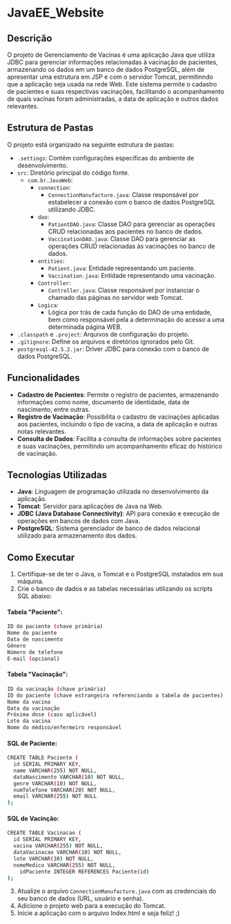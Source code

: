 # JavaEE_Website

## Descrição

O projeto de Gerenciamento de Vacinas é uma aplicação Java que utiliza JDBC para gerenciar informações relacionadas à vacinação de pacientes, armazenando os dados em um banco de dados PostgreSQL, além de apresentar uma estrutura em JSP e com o servidor Tomcat, permitinndo que a aplicação seja usada na rede Web. Este sistema permite o cadastro de pacientes e suas respectivas vacinações, facilitando o acompanhamento de quais vacinas foram administradas, a data de aplicação e outros dados relevantes.

## Estrutura de Pastas

O projeto está organizado na seguinte estrutura de pastas:

- `.settings`: Contém configurações específicas do ambiente de desenvolvimento.
- `src`: Diretório principal do código fonte.
  - `com.br.JavaWeb`:
    - `connection`:
      - `ConnectionManufacture.java`: Classe responsável por estabelecer a conexão com o banco de dados PostgreSQL utilizando JDBC.
    - `dao`:
      - `PatientDAO.java`: Classe DAO para gerenciar as operações CRUD relacionadas aos pacientes no banco de dados.
      - `VaccinationDAO.java`: Classe DAO para gerenciar as operações CRUD relacionadas às vacinações no banco de dados.
    - `entities`:
      - `Patient.java`: Entidade representando um paciente.
      - `Vaccination.java`: Entidade representando uma vacinação.
    - `Controller`:
      - `Controller.java`: Classe responsável por instanciar o chamado das páginas no servidor web Tomcat.
    - `Logica`:
      - Lógica por trás de cada função do DAO de uma entidade, bem como responsável pela a determinação do acesso a uma determinada página WEB.
- `.classpath` e `.project`: Arquivos de configuração do projeto.
- `.gitignore`: Define os arquivos e diretórios ignorados pelo Git.
- `postgresql-42.5.2.jar`: Driver JDBC para conexão com o banco de dados PostgreSQL.

## Funcionalidades

- **Cadastro de Pacientes**: Permite o registro de pacientes, armazenando informações como nome, documento de identidade, data de nascimento, entre outras.
- **Registro de Vacinação**: Possibilita o cadastro de vacinações aplicadas aos pacientes, incluindo o tipo de vacina, a data de aplicação e outras notas relevantes.
- **Consulta de Dados**: Facilita a consulta de informações sobre pacientes e suas vacinações, permitindo um acompanhamento eficaz do histórico de vacinação.

## Tecnologias Utilizadas

- **Java**: Linguagem de programação utilizada no desenvolvimento da aplicação.
- **Tomcat**: Servidor para aplicações de Java na Web.
- **JDBC (Java Database Connectivity)**: API para conexão e execução de operações em bancos de dados com Java.
- **PostgreSQL**: Sistema gerenciador de banco de dados relacional utilizado para armazenamento dos dados.

## Como Executar

1. Certifique-se de ter o Java, o Tomcat e o PostgreSQL instalados em sua máquina.
2. Crie o banco de dados e as tabelas necessárias utilizando os scripts SQL abaixo:

#### Tabela "Paciente":

```bash
ID do paciente (chave primária)
Nome do paciente
Data de nascimento
Gênero
Número de telefone
E-mail (opcional)
```

#### Tabela "Vacinação":

```bash
ID da vacinação (chave primária)
ID do paciente (chave estrangeira referenciando a tabela de pacientes)
Nome da vacina
Data da vacinação
Próxima dose (caso aplicável)
Lote da vacina
Nome do médico/enfermeiro responsável
```

#### SQL de Paciente:

```bash
CREATE TABLE Paciente (
  id SERIAL PRIMARY KEY,
  name VARCHAR(255) NOT NULL,
  dataNascimento VARCHAR(10) NOT NULL,
  genre VARCHAR(10) NOT NULL,
  numTelefone VARCHAR(20) NOT NULL,
  email VARCHAR(255) NOT NULL
);
```

#### SQL de Vacinção:

```bash
CREATE TABLE Vacinacao (
  id SERIAL PRIMARY KEY,
  vacina VARCHAR(255) NOT NULL,
  dataVacinacao VARCHAR(10) NOT NULL,
  lote VARCHAR(10) NOT NULL,
  nomeMedico VARCHAR(255) NOT NULL,
	idPaciente INTEGER REFERENCES Paciente(id)
);
```

3. Atualize o arquivo `ConnectionManufacture.java` com as credenciais do seu banco de dados (URL, usuário e senha).
4. Adicione o projeto web para a execução do Tomcat.
5. Inicie a aplicação com o arquivo Index.html e seja feliz! ;)
